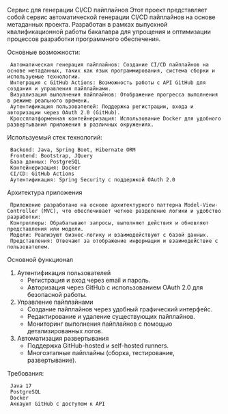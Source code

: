 Сервис для генерации CI/CD пайплайнов
Этот проект представляет собой сервис автоматической генерации CI/CD пайплайнов на основе метаданных проекта. Разработан в рамках выпускной квалификационной работы бакалавра для упрощения и оптимизации процессов разработки программного обеспечения.

Основные возможности:

     Автоматическая генерация пайплайнов: Создание CI/CD пайплайнов на основе метаданных, таких как язык программирования, система сборки и используемые технологии.
     Интеграция с GitHub Actions: Возможность работы с API GitHub для создания и управления пайплайнами.
     Визуализация выполнения пайплайнов: Отображение прогресса выполнения в режиме реального времени.
     Аутентификация пользователей: Поддержка регистрации, входа и авторизации через OAuth 2.0 (GitHub).
     Кроссплатформенная контейнеризация: Использование Docker для удобного развертывания приложения в различных окружениях.
    
Используемый стек технологий:

     Backend: Java, Spring Boot, Hibernate ORM
     Frontend: Bootstrap, JQuery
     База данных: PostgreSQL
     Контейнеризация: Docker
     CI/CD: GitHub Actions
     Аутентификация: Spring Security с поддержкой OAuth 2.0
      
Архитектура приложения

     Приложение разработано на основе архитектурного паттерна Model-View-Controller (MVC), что обеспечивает четкое разделение логики и удобство разработки:
     Контроллеры: Обрабатывают запросы, выполняют действия и обновляют представления или модели.
     Модели: Реализуют бизнес-логику и взаимодействуют с базой данных.
     Представления: Отвечают за отображение информации и взаимодействие с пользователем.

Основной функционал
   1. Аутентификация пользователей
      - Регистрация и вход через email и пароль.
      - Авторизация через GitHub с использованием OAuth 2.0 для безопасной работы.
   2. Управление пайплайнами
      - Создание пайплайнов через удобный графический интерфейс.
      - Редактирование и удаление существующих пайплайнов.
      - Мониторинг выполнения пайплайнов с помощью детализированных логов.
  3. Автоматизация развертывания
      - Поддержка GitHub-hosted и self-hosted runners.
      - Многоэтапные пайплайны (сборка, тестирование, развертывание).

Требования:

     Java 17
     PostgreSQL
     Docker
     Аккаунт GitHub с доступом к API

